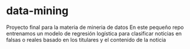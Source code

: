 # data-mining
Proyecto final para la materia de mineria de datos
En este pequeño repo entrenamos un modelo de regresión logística para clasificar noticias en falsas o reales basado en los titulares y el contenido de la noticia
